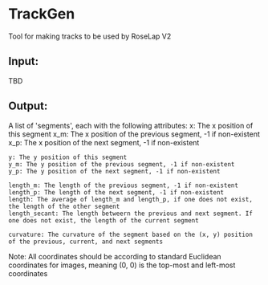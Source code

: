 # TrackGen
Tool for making tracks to be used by RoseLap V2

## Input:
TBD

## Output:
A list of 'segments', each with the following attributes:
    x: The x position of this segment
    x_m: The x position of the previous segment, -1 if non-existent
    x_p: The x position of the next segment, -1 if non-existent

    y: The y position of this segment
    y_m: The y position of the previous segment, -1 if non-existent
    y_p: The y position of the next segment, -1 if non-existent

    length_m: The length of the previous segment, -1 if non-existent
    length_p: The length of the next segment, -1 if non-existent
    length: The average of length_m and length_p, if one does not exist, the length of the other segment
    length_secant: The length betweern the previous and next segment. If one does not exist, the length of the current segment

    curvature: The curvature of the segment based on the (x, y) position of the previous, current, and next segments

Note: All coordinates should be according to standard Euclidean coordinates for images, meaning (0, 0) is the top-most and left-most coordinates
